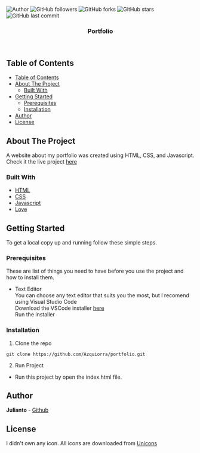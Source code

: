 ![Author](https://img.shields.io/badge/made%20by-Azquiorra-blue)
![GitHub followers](https://img.shields.io/github/followers/Azquiorra?style=social)
![GitHub forks](https://img.shields.io/github/forks/Azquiorra/Foodrest?style=social)
![GitHub stars](https://img.shields.io/github/stars/Azquiorra/Foodrest?style=social)
![GitHub last commit](https://img.shields.io/github/last-commit/Azquiorra/Foodrest)

<p align="center">
  <h3 align="center">Portfolio</h3>
</p><br>

## Table of Contents
- [Table of Contents](#table-of-contents)
- [About The Project](#about-the-project)
  - [Built With](#built-with)
- [Getting Started](#getting-started)
  - [Prerequisites](#prerequisites)
  - [Installation](#installation)
- [Author](#author)
- [License](#license)

## About The Project
A website about my portfolio was created using HTML, CSS, and Javascript. Check it the live project [here](https://julianto.vercel.app/)<br>

### Built With

* [HTML](https://www.w3schools.com/html/)
* [CSS](https://www.w3schools.com/css/)
* [Javascript](https://www.javascript.com/)
* [Love](https://pa1.narvii.com/6196/cb17531e2407c40e34d47aaf5c5b7bf69ce62fa0_hq.gif)

## Getting Started
To get a local copy up and running follow these simple steps.

### Prerequisites
These are list of things you need to have before you use the project and how to install them.
* Text Editor<br>
You can choose any text editor that suits you the most, but I recomend using Visual Studio Code<br>
Download the VSCode installer [here](https://code.visualstudio.com/download)<br>
Run the installer

### Installation
1. Clone the repo
```
git clone https://github.com/Azquiorra/portfolio.git
```

2. Run Project
* Run this project by open the index.html file.

## Author
**Julianto** - [Github](https://github.com/Azquiorra)

## License
I didn't own any icon. All icons are downloaded from [Unicons](https://iconscout.com/unicons)
